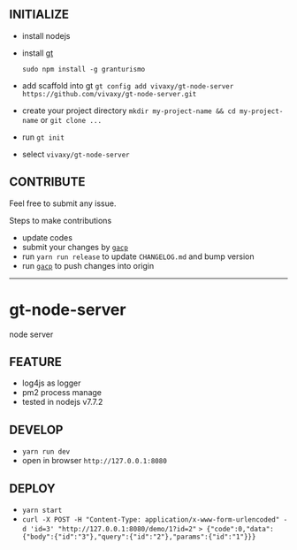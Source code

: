 ## INITIALIZE

- install nodejs
- install [gt](https://github.com/vivaxy/granturismo)

    `sudo npm install -g granturismo`

- add scaffold into gt `gt config add vivaxy/gt-node-server https://github.com/vivaxy/gt-node-server.git`
- create your project directory `mkdir my-project-name && cd my-project-name` or `git clone ...`
- run `gt init`
- select `vivaxy/gt-node-server`

## CONTRIBUTE

Feel free to submit any issue.

Steps to make contributions

- update codes
- submit your changes by [`gacp`](https://github.com/vivaxy/gacp)
- run `yarn run release` to update `CHANGELOG.md` and bump version
- run [`gacp`](https://github.com/vivaxy/gacp) to push changes into origin

----------

# gt-node-server

node server

## FEATURE

- log4js as logger
- pm2 process manage
- tested in nodejs v7.7.2

## DEVELOP

- `yarn run dev`
- open in browser `http://127.0.0.1:8080`

## DEPLOY

- `yarn start`
- `curl -X POST -H "Content-Type: application/x-www-form-urlencoded" -d 'id=3' "http://127.0.0.1:8080/demo/1?id=2"`
`> {"code":0,"data":{"body":{"id":"3"},"query":{"id":"2"},"params":{"id":"1"}}}`
